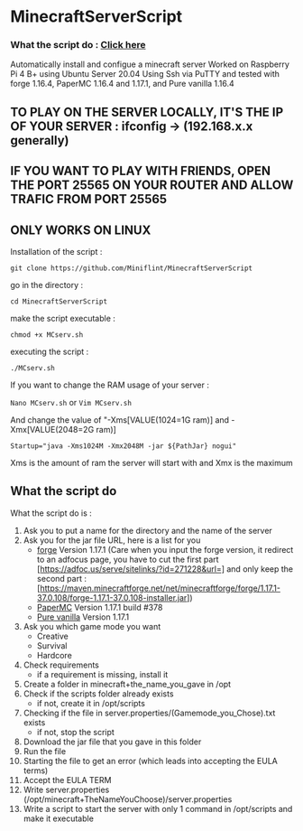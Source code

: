 # MinecraftServerScript
### What the script do : [Click here](https://github.com/Miniflint/MinecraftServerScript/blob/main/README.md#what-the-script-do)
Automatically install and configue a minecraft server
Worked on Raspberry Pi 4 B+ using Ubuntu Server 20.04 Using Ssh via PuTTY and tested with forge 1.16.4, PaperMC 1.16.4 and 1.17.1, and Pure vanilla 1.16.4
## TO PLAY ON THE SERVER LOCALLY, IT'S THE IP OF YOUR SERVER : ifconfig -> (192.168.x.x generally)
## IF YOU WANT TO PLAY WITH FRIENDS, OPEN THE PORT 25565 ON YOUR ROUTER AND ALLOW TRAFIC FROM PORT 25565

##                               ONLY WORKS ON LINUX
Installation of the script :

```git clone https://github.com/Miniflint/MinecraftServerScript```

go in the directory :

```cd MinecraftServerScript```

make the script executable :

```chmod +x MCserv.sh```

executing the script :

```./MCserv.sh```

If you want to change the RAM usage of your server :

```Nano MCserv.sh```
or
```Vim MCserv.sh```

And change the value of "-Xms[VALUE(1024=1G ram)] and -Xmx[VALUE(2048=2G ram)]

```Startup="java -Xms1024M -Xmx2048M -jar ${PathJar} nogui"```

Xms is the amount of ram the server will start with and Xmx is the maximum

##    What the script do
What the script do is :
  1. Ask you to put a name for the directory and the name of the server
  2. Ask you for the jar file URL, here is a list for you
     - [forge](https://maven.minecraftforge.net/net/minecraftforge/forge/1.17.1-37.0.108/forge-1.17.1-37.0.108-installer.jar) Version 1.17.1 (Care when you input the forge version, it redirect to an adfocus page, you have to cut the first part [https://adfoc.us/serve/sitelinks/?id=271228&url=] and only keep the second part : [https://maven.minecraftforge.net/net/minecraftforge/forge/1.17.1-37.0.108/forge-1.17.1-37.0.108-installer.jar])
     - [PaperMC](https://papermc.io/api/v2/projects/paper/versions/1.17.1/builds/378/downloads/paper-1.17.1-378.jar) Version 1.17.1 build #378
     - [Pure vanilla](https://launcher.mojang.com/v1/objects/a16d67e5807f57fc4e550299cf20226194497dc2/server.jar) Version 1.17.1
  3. Ask you which game mode you want
     - Creative
     - Survival
     - Hardcore
  4. Check requirements
     - if a requirement is missing, install it
  5. Create a folder in minecraft+the_name_you_gave in /opt
  6. Check if the scripts folder already exists
     - if not, create it in /opt/scripts
  7. Checking if the file in server.properties/(Gamemode_you_Chose).txt exists
     - if not, stop the script
  8. Download the jar file that you gave in this folder
  9. Run the file
  10. Starting the file to get an error (which leads into accepting the EULA terms)
  11. Accept the EULA TERM
  12. Write server.properties (/opt/minecraft+TheNameYouChoose)/server.properties
  13. Write a script to start the server with only 1 command in /opt/scripts and make it executable
